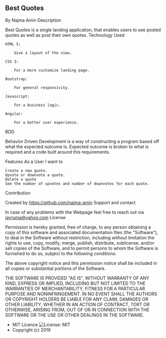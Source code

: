 ## Best Quotes
By  Najma Amin
Description

Best  Quotes is a single landing application, that enables users to see posted quotes as well as post their own quotes.
Technology Used

    HTML 5:

        Give a layout of the view.

    CSS 3:

        For a more customize landing page.

    Bootstrap:

        For general responsivity.

    Javascript:

        For a business logic.

    Angular:

        For a better user experience.

BDD

Behavior Driven Development is a way of constructing a program based off what the expected outcome is. Expected outcome is broken to what is required and a code built around this requirements.

Features As a User I want to

    Create a new quote.
    Upvote or downvote a quote.
    Delete a quote
    See the number of upvotes and number of downvotes for each quote.

Contribution

Created by https://github.com/najma-amin
Support and contact

In case of any problems with the Webpage feel free to reach out via jayruma@yahoo.com
License


Permission is hereby granted, free of charge, to any person obtaining a copy of this software and associated documentation files (the "Software"), to deal in the Software without restriction, including without limitation the rights to use, copy, modify, merge, publish, distribute, sublicense, and/or sell copies of the Software, and to permit persons to whom the Software is furnished to do so, subject to the following conditions:

The above copyright notice and this permission notice shall be included in all copies or substantial portions of the Software.

THE SOFTWARE IS PROVIDED "AS IS", WITHOUT WARRANTY OF ANY KIND, EXPRESS OR IMPLIED, INCLUDING BUT NOT LIMITED TO THE WARRANTIES OF MERCHANTABILITY, FITNESS FOR A PARTICULAR PURPOSE AND NONINFRINGEMENT. IN NO EVENT SHALL THE AUTHORS OR COPYRIGHT HOLDERS BE LIABLE FOR ANY CLAIM, DAMAGES OR OTHER LIABILITY, WHETHER IN AN ACTION OF CONTRACT, TORT OR OTHERWISE, ARISING FROM, OUT OF OR IN CONNECTION WITH THE SOFTWARE OR THE USE OR OTHER DEALINGS IN THE SOFTWARE.

- MIT Licence ![License: MIT](https://img.shields.io/badge/License-MIT-green.svg)
- Copyright (c) 2019
